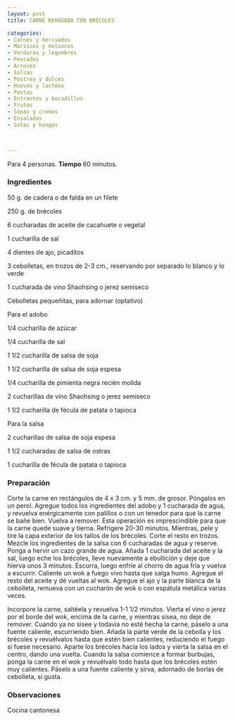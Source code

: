 ```yaml
---
layout: post
title: CARNE REHOGADA CON BRÉCOLES

categories:
- Carnes y derivados
- Mariscos y moluscos
- Verduras y legumbres
- Pescados
- Arroces
- Salsas
- Postres y dulces
- Huevos y lacteos
- Pastas
- Entrantes y bocadillos
- Frutas
- Sopas y cremas
- Ensaladas
- Setas y hongos
 


---
```


Para 4 personas.
<b>Tiempo</b> 60 minutos.

<h3>Ingredientes</h3>

50 g. de cadera o de falda en un filete

250 g. de brécoles

6 cucharadas de aceite de cacahuete o vegetal

1 cucharilla de sal

4 dientes de ajo, picaditos

3 cebolletas, en trozos de 2-3 cm., reservando por separado lo blanco y lo verde

1 cucharada de vino Shaohsing o jerez semiseco

Cebolletas pequeñitas, para adornar (optativo)

Para el adobo

1/4 cucharilla de azúcar

1/4 cucharilla de sal

1 1/2 cucharilla de salsa de soja

1 1/2 cucharilla de salsa de soja espesa

1/4 cucharilla de pimienta negra recién molida

2 cucharillas de vino Shaohsing o jerez semiseco

1 1/2 cucharilla de fécula de patata o tapioca

Para la salsa

2 cucharillas de salsa de soja espesa

1 1/2 cucharadas de salsa de ostras

1 cucharilla de fécula de patata o tapioca

<h3>Preparación</h3>

Corte la carne en rectángulos de 4 x 3 cm. y 5 mm. de grosor. Póngalos en un perol. Agregue todos los ingredientes del adobo y 1 cucharada de agua, y revuelva enérgicamente con palillos o con un tenedor para que la carne se bañe bien. Vuelva a remover. Esta operación es imprescindible para que la carne quede suave y tierna. Refrigere 20-30 minutos. Mientras, pele y tire la capa exterior de los tallos de los brécoles. Corte el resto en trozos. Mezcle los ingredientes de la salsa con 6 cucharadas de agua y reserve. Ponga a hervir un cazo grande de agua. Añada 1 cucharada del aceite y la sal, luego eche los brécoles, lleve nuevamente a ebullición y deje que hierva unos 3 minutos. Escurra, luego enfríe al chorro de agua fría y vuelva a escurrir. Caliente un wok a fuego vivo hasta que salga humo. Agregue el resto del aceite y dé vueltas al wok. Agregue el ajo y la parte blanca de la cebolleta, remueva con un cucharón de wok o con espátula metálica varias veces.

Incorpore la carne, saltéela y revuelva 1-1 1/2 minutos. Vierta el vino o jerez por el borde del wok, encima de la carne, y mientras sisea, no deje de remover. Cuando ya no sisee y todavía no esté hecha la carne, páselo a una fuente caliente, escurriendo bien. Añada la parte verde de la cebolla y los brécoles y revuélvalos hasta que estén bien calientes, reduciendo el fuego si fuese necesario. Aparte los brécoles hacia los lados y vierta la salsa en el centro, dando una vuelta. Cuando la salsa comience a formar burbujas, ponga la carne en el wok y revuélvalo todo hasta que los brécoles estén muy calientes. Páselo a una fuente caliente y sirva, adornado de borlas de cebolleta, si gusta.

<h3>Observaciones</h3>

Cocina cantonesa


